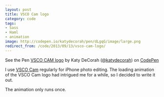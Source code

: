```yaml
---
layout: post
title: VSCO Cam logo
category: code
tags:
- Sass
- Haml
- animation
image: http://codepen.io/katydecorah/pen/dLgqG/image/large.png
redirect_from: /code/2013/09/13/vsco-cam-logo/
---
```



<p data-height="300" data-theme-id="97" data-slug-hash="dLgqG" data-user="katydecorah" data-default-tab="result" class='codepen'>See the Pen <a href='http://codepen.io/katydecorah/pen/dLgqG'>VSCO CAM logo</a> by Katy DeCorah (<a href='http://codepen.io/katydecorah'>@katydecorah</a>) on <a href='http://codepen.io'>CodePen</a></p>

I use [VSCO Cam](https://itunes.apple.com/us/app/vsco-cam/id588013838?mt=8) regularly for iPhone photo editing. The loading animation of the VSCO Cam logo had intrigued me for a while, so I decided to write it out.

The animation only runs once.
